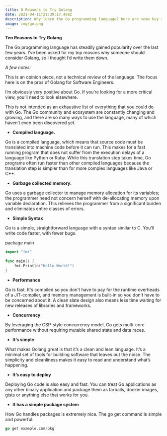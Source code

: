 ```yaml
---
title: 8 Reasons to Try Golang
date: 2021-04-11T21:39:17.468Z
description: Why learn the Go programming language? here are some key reasons.
image: img/go.png
---
```

**Ten Reasons to Try Golang**

The Go programming language has steadily gained popularity over the last few years. I’ve been asked for my top reasons why someone should consider Golang, so I thought I’d write them down.

*A few notes:*

This is an opinion piece, not a technical review of the language. The focus here is on the pros of Golang for Software Engineers.

I’m obviously very positive about Go. If you’re looking for a more critical view, you’ll need to look elsewhere.

This is not intended as an exhaustive list of everything that you could do with Go. The Go community and ecosystem are constantly changing and growing, and there are so many ways to use the language, many of which haven’t even been discovered yet.

* **Compiled language.**  

Go is a compiled language, which means that source code must be translated into machine code before it can run. This makes for a fast running program that does not suffer from the execution delays of a language like Python or Ruby. While this translation step takes time, Go programs often run faster than other compiled languages because the translation step is simpler than for more complex languages like Java or C++.

* **Garbage collected memory.**

Go uses a garbage collector to manage memory allocation for its variables; the programmer need not concern herself with de-allocating memory upon variable declaration. This relieves the programmer from a significant burden and eliminates entire classes of errors.

* **Simple Syntax**

Go is a simple, straightforward language with a syntax similar to C. You'll write code faster, with fewer bugs.

package main

```go 
import "fmt"
 
func main() {
    fmt.Println("Hello World!")
}
```

* **Performance**

Go is fast. It's compiled so you don't have to pay for the runtime overheads of a JIT-compiler, and memory management is built-in so you don't have to be concerned about it. A clean slate design also means less time waiting for new releases of libraries and frameworks.

* **Concurrency**

By leveraging the CSP-style concurrency model, Go gets multi-core performance without requiring mutable shared state and data races.

* **It’s simple**

What makes Golang great is that it’s a clean and lean language. It’s a minimal set of tools for building software that leaves out the noise. The simplicity and cleanliness makes it easy to read and understand what’s happening.

* **It’s easy to deploy**

Deploying Go code is also easy and fast. You can treat Go applications as any other binary application and package them as tarballs, docker images, gists or anything else that works for you.

* **It has a simple package system**

How Go handles packages is extremely nice. The go get command is simple and powerful.

```go
go get example.com/pkg
```